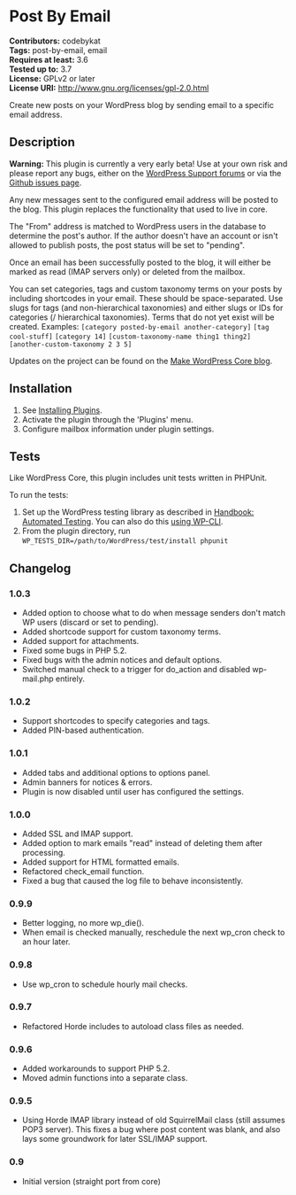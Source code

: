 # Post By Email #
**Contributors:** codebykat  
**Tags:** post-by-email, email  
**Requires at least:** 3.6  
**Tested up to:** 3.7  
**License:** GPLv2 or later  
**License URI:** http://www.gnu.org/licenses/gpl-2.0.html  

Create new posts on your WordPress blog by sending email to a specific email address.

## Description ##

**Warning:** This plugin is currently a very early beta!  Use at your own risk and please report any bugs, either on the [WordPress Support forums](http://wordpress.org/support/plugin/post-by-email) or via the [Github issues page](https://github.com/codebykat/wp-post-by-email/issues).

Any new messages sent to the configured email address will be posted to the blog.  This plugin replaces the functionality that used to live in core.

The "From" address is matched to WordPress users in the database to determine the post's author.  If the author doesn't have an account or isn't allowed to publish posts, the post status will be set to "pending".

Once an email has been successfully posted to the blog, it will either be marked as read (IMAP servers only) or deleted from the mailbox.

You can set categories, tags and custom taxonomy terms on your posts by including shortcodes in your email.  These should be space-separated.  Use slugs for tags (and non-hierarchical taxonomies) and either slugs or IDs for categories (/ hierarchical taxonomies).  Terms that do not yet exist will be created.  Examples:
`[category posted-by-email another-category]`
`[tag cool-stuff]`
`[category 14]`
`[custom-taxonomy-name thing1 thing2]`
`[another-custom-taxonomy 2 3 5]`

Updates on the project can be found on the [Make WordPress Core blog](http://make.wordpress.org/core/tag/post-by-email/).

## Installation ##

1. See [Installing Plugins](http://codex.wordpress.org/Managing_Plugins#Installing_Plugins).
1. Activate the plugin through the 'Plugins' menu.
1. Configure mailbox information under plugin settings.


## Tests ##

Like WordPress Core, this plugin includes unit tests written in PHPUnit.

To run the tests:

1. Set up the WordPress testing library as described in [Handbook: Automated Testing](http://make.wordpress.org/core/handbook/automated-testing/).  You can also do this [using WP-CLI](http://wp-cli.org/blog/plugin-unit-tests.html).  
1. From the plugin directory, run `WP_TESTS_DIR=/path/to/WordPress/test/install phpunit`

## Changelog ##

### 1.0.3 ###
* Added option to choose what to do when message senders don't match WP users (discard or set to pending).
* Added shortcode support for custom taxonomy terms.
* Added support for attachments.
* Fixed some bugs in PHP 5.2.
* Fixed bugs with the admin notices and default options.
* Switched manual check to a trigger for do_action and disabled wp-mail.php entirely.

### 1.0.2 ###
* Support shortcodes to specify categories and tags.
* Added PIN-based authentication.

### 1.0.1 ###
* Added tabs and additional options to options panel.
* Admin banners for notices & errors.
* Plugin is now disabled until user has configured the settings.

### 1.0.0 ###
* Added SSL and IMAP support.
* Added option to mark emails "read" instead of deleting them after processing.
* Added support for HTML formatted emails.
* Refactored check_email function.
* Fixed a bug that caused the log file to behave inconsistently.

### 0.9.9 ###
* Better logging, no more wp_die().
* When email is checked manually, reschedule the next wp_cron check to an hour later.

### 0.9.8 ###
* Use wp_cron to schedule hourly mail checks.

### 0.9.7 ###
* Refactored Horde includes to autoload class files as needed.

### 0.9.6 ###
* Added workarounds to support PHP 5.2.
* Moved admin functions into a separate class.

### 0.9.5 ###
* Using Horde IMAP library instead of old SquirrelMail class (still assumes POP3 server).  This fixes a bug where post content was blank, and also lays some groundwork for later SSL/IMAP support.

### 0.9 ###
* Initial version (straight port from core)
